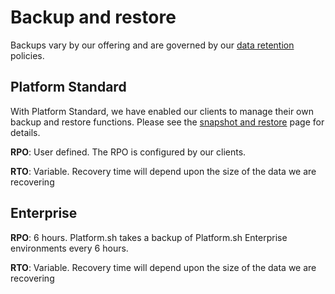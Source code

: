 # Backup and restore

Backups vary by our offering and are governed by our [data retention](/security/data-retention.md) policies.

## Platform Standard

With Platform Standard, we have enabled our clients to manage their own backup and restore functions. Please see the [snapshot and restore](/administration/snapshot-and-restore.md) page for details.

**RPO**: User defined. The RPO is configured by our clients.

**RTO**: Variable. Recovery time will depend upon the size of the data we are recovering

## Enterprise

**RPO**: 6 hours.  Platform.sh takes a backup of Platform.sh Enterprise environments every 6 hours.

**RTO**: Variable. Recovery time will depend upon the size of the data we are recovering
